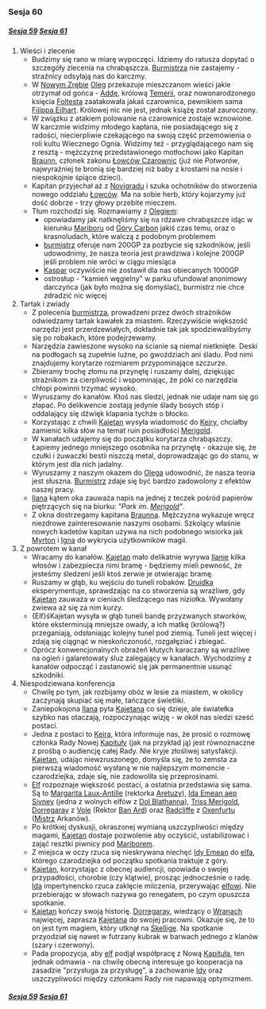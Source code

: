 ### Sesja 60
##### [Sesja 59](#sesja-059) [Sesja 61](#sesja-061)
1. Wieści i zlecenie
    - Budzimy się rano w miarę wypoczęci. Idziemy do ratusza dopytać o szczegóły zlecenia na chrabąszcza. [Burmistrza](#p_oleg) nie zastajemy - strażnicy odsyłają nas do karczmy.
    - W [Nowym Zrębie](#l_nowy_zrab) [Oleg](#p_oleg) przekazuje mieszczanom wieści jakie otrzymał od gońca - [Addę](#p_adda), królową [Temerii](#l_temeria), oraz nowonarodzonego księcia [Foltesta](#p_foltest) zaatakowała jakaś czarownica, pewnikiem sama [Filippa Eilhart](#p_filippa_eilhart). Królowej nic nie jest, jednak książę został zauroczony.
    - W związku z atakiem polowanie na czarownice zostaje wznowione. W karczmie widzimy młodego kapłana, nie posiadającego się z radości, niecierpliwie czekającego na swoją część przemówienia o roli kultu Wiecznego Ognia. Widzimy też - przyglądającego nam się z resztą - mężczyznę przedstawionego motłochowi jako Kapitan [Braunn](#p_braunn), członek zakonu [Łowców Czarownic](Łowca) (już nie _Potworów_, najwyraźniej te bronią się bardziej niż baby z krostami na nosie i niespokojnie śpiące dzieci).
    - Kapitan przyjechał aż z [Novigradu](#l_novigrad) i szuka ochotników do stworzenia nowego oddziału [Łowców](#r_lowca). Ma na sobie herb, który kojarzymy już dość dobrze - trzy głowy przebite mieczem.
    - Tłum rozchodzi się. Rozmawiamy z [Olegiem](#p_oleg):
        - opowiadamy jak natknęliśmy się na rdzawe chrabąszcze idąc w kierunku [Mariboru](#l_maribor) od [Góry Carbon](#l_gora_carbon) jakiś czas temu, oraz o krasnoludach, które walczą z podobnym problemem
        - [burmistrz](#p_oleg) oferuje nam 200GP za pozbycie się szkodników, jeśli udowodnimy, że nasza teoria jest prawdziwa i kolejne 200GP jeśli problem nie wróci w ciągu miesiąca
        - [Kaspar](#p_kaspar) oczywiście nie zostawił dla nas obiecanych 1000GP
        - ostrosłup - "kamień węgielny" w parku ufundował anonimowy darczyńca (jak było można się domyślać), burmistrz nie chce zdradzić nic więcej
2. Tartak i zwiady
    - Z polecenia [burmistrza](#p_oleg), prowadzeni przez dwóch strażników odwiedzamy tartak kawałek za miastem. Rzeczywiście większość narzędzi jest przerdzewiałych, dokładnie tak jak spodziewalibyśmy się po robakach, które podejrzewamy.
    - Narzędzia zawieszone wysoko na ścianie są niemal nietknięte. Deski na podłogach są zupełnie luźne, po gwoździach ani śladu. Pod nimi znajdujemy korytarze rozmiarem przypominające szczurze.
    - Zbieramy trochę złomu na przynętę i ruszamy dalej, dziękując strażnikom za cierpliwość i wspominając, że póki co narzędzia chłopi powinni trzymać wysoko.
    - Wyruszamy do kanałów. Ktoś nas śledzi, jednak nie udaje nam się go złapać. Po delikwencie zostają jedynie ślady bosych stóp i oddalający się dźwięk klapania tychże o błocko.
    - Korzystając z chwili [Kajetan](#g_kajetan) wysyła wiadomość do [Keiry](#p_keira_metz), chciałby zamienić kilka słów na temat ruin posiadłości [Merigold](#p_triss_merigold).
    - W kanałach udajemy się do początku korytarza chrabąszczy. Łapiemy jednego mniejszego osobnika na przynętę - okazuje się, że czułki i żuwaczki bestii niszczą metal, doprowadzając go do stanu, w którym jest dla nich jadalny.
    - Wyruszamy z naszym okazem do [Olega](#p_oleg) udowodnić, że nasza teoria jest słuszna. [Burmistrz](#p_oleg) zdaje się być bardzo zadowolony z efektów naszej pracy.
    - [Ilana](#g_ilana) kątem oka zauważa napis na jednej z teczek pośród papierów piętrzących się na biurku: _"Park im. [Merigold](#p_triss_merigold)"_.
    - Z okna dostrzegamy kapitana [Braunna](#p_braunn). Mężczyzna wykazuje wręcz niezdrowe zainteresowanie naszymi osobami. Szkolący właśnie nowych kadetów kapitan używa na nich podobnego wisiorka jak [Myrton](#p_lord_myrton) i [Igna](#p_igna) do wykrycia użytkowników magii.
3. Z powrotem w kanał
    - Wracamy do kanałów. [Kajetan](#g_kajetan) mało delikatnie wyrywa [Ilanie](#g_ilana) kilka włosów i zabezpiecza nimi bramę - będziemy mieli pewność, że jesteśmy śledzeni jeśli ktoś zerwie je otwierając bramę.
    - Ruszamy w głąb, ku wejściu do tuneli robaków. [Druidka](#g_ilana) eksperymentuje, sprawdzając na co stworzenia są wrażliwe, gdy [Kajetan](#g_kajetan) zauważa w cieniach śledzącego nas niziołka. Wywołany zwiewa aż się za nim kurzy.
    - {Elf}śKajetan wysyła w głąb tuneli bandę przyzwanych stworków, które eksterminują mniejsze owady, a ich matkę (królową?) przeganiają, odsłaniając kolejny tunel pod ziemią. Tuneli jest więcej i zdają się ciągnąć w nieskończoność, rozgałęziać i zbiegać.
    - Oprócz konwencjonalnych obrażeń kłutych karaczany są wrażliwe na ogień i galaretowaty śluz zalegający w kanałach. Wychodzimy z kanałów odpocząć i zastanowić się jak permanentnie usunąć szkodniki.
4. Niespodziewana konferencja
    - Chwilę po tym, jak rozbijamy obóz w lesie za miastem, w okolicy zaczynają skupiać się małe, tańczące świetliki.
    - Zaniepokojona [Ilana](#g_ilana) pyta [Kajetana](#g_kajetan) co się dzieje, ale światełka szybko nas otaczają, rozpoczynając wizję - w okół nas siedzi sześć postaci.
    - Jedna z postaci to [Keira](#p_keira_metz), która informuje nas, że prosić o rozmowę członka Rady Nowej [Kapituły](#r_kapitula) (jak na przykład ją) jest równoznaczne z prośbą o audiencję całej Rady. Nie kryje złośliwej satysfakcji. [Kajetan](#g_kajetan), udając niewzruszonego, domyśla się, że to zemsta za pierwszą wiadomość wysłaną w nie najlepszym momencie - czarodziejka, zdaje się, nie zadowoliła się przeprosinami.
    - [Elf](#g_kajetan) rozpoznaje większość postaci, a ostatnia przedstawia się sama. Są to [Margarita Laux-Antille](#p_margarita) (rektorka [Aretuzy](#l_aretuza)), [Ida Emean aep Sivney](#p_ida) (jedna z wolnych elfów z [Dol Blathanna](#l_dol_blathanna)), [Triss Merigold](#p_triss_merigold), [Dorregaray](#p_dorregaray) z [Vole](#l_vole) (Rektor [Ban Ard](#l_ban_ard)) oraz [Radcliffe](#p_radcliffe) z [Oxenfurtu](#l_oxenfurt) ([Mistrz](#r_mis) Arkanów). 
    - Po krótkiej dyskusji, okraszonej wymianą uszczypliwości między magami, [Kajetan](#g_kajetan) dostaje pozwolenie aby oczyścić, ustabilizować i zająć resztki piwnicy pod [Mariborem](#l_maribor).
    - Z miejsca w oczy rzuca się nieskrywana niechęć [Idy Emean](#p_ida) do [elfa](#g_kajetan), którego czarodziejka od początku spotkania traktuje z góry.
    - [Kajetan](#g_kajetan), korzystając z obecnej audiencji, opowiada o swojej przypadłości, chorobie (czy klątwie), prosząc jednocześnie o radę. [Ida](#p_ida) impertynencko rzuca zaklęcie milczenia, przerywając [elfowi](#g_kajetan). Nie przebierając w słowach nazywa go renegatem, po czym opuszcza spotkanie. 
    - [Kajetan](#g_kajetan) kończy swoją historię. [Dorregaray](#p_dorregaray), wiedzący o [Wranach](#r_wran) najwięcej, zaprasza [Kajetana](#g_kajetan) do swojej pracowni. Okazuje się, że to on jest tym magiem, który utknął na [Skellige](#l_wyspy_skellige). Na spotkanie przyodział się nawet w futrzany kubrak w barwach jednego z klanów (szary i czerwony).
    - Pada propozycja, aby [elf](#g_kajetan) podjął współpracę z Nową [Kapitułą](#r_kapitula), ten jednak odmawia - na chwilę obecną interesuje go kooperacja na zasadzie "przysługa za przysługę", a zachowanie [Idy](#p_ida) oraz uszczypliwości między członkami Rady nie napawają optymizmem.

##### [Sesja 59](#sesja-059) [Sesja 61](#sesja-061)